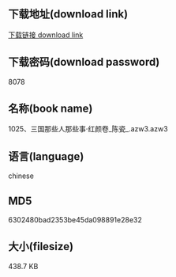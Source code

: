 ## 下载地址(download link)
[下载链接 download link](https://voluble-croquembouche-d321dc.netlify.app/?s=1025%E3%80%81%E4%B8%89%E5%9B%BD%E9%82%A3%E4%BA%9B%E4%BA%BA%E9%82%A3%E4%BA%9B%E4%BA%8B%C2%B7%E7%BA%A2%E9%A2%9C%E5%8D%B7_%E9%99%88%E7%93%B7_.azw3)

## 下载密码(download password)
8078

## 名称(book name)
1025、三国那些人那些事·红颜卷_陈瓷_.azw3.azw3

## 语言(language)
chinese

## MD5
6302480bad2353be45da098891e28e32

## 大小(filesize)
438.7 KB
